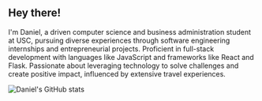 ## Hey there!

I'm Daniel, a driven computer science and business administration student at USC, pursuing diverse experiences through software engineering internships and entrepreneurial projects. Proficient in full-stack development with languages like JavaScript and frameworks like React and Flask. Passionate about leveraging technology to solve challenges and create positive impact, influenced by extensive travel experiences.

![Daniel's GitHub stats](https://github-readme-stats-rouge-kappa-11.vercel.app/api?username=danielgao20&show_icons=true&theme=transparent&hide_rank=true)
